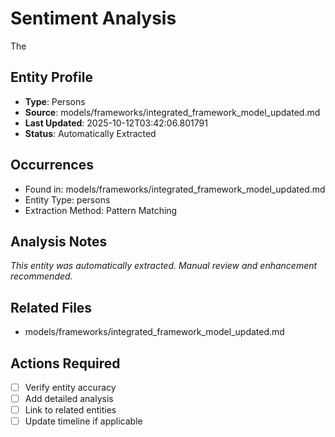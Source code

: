 # Sentiment Analysis

The

## Entity Profile
- **Type**: Persons
- **Source**: models/frameworks/integrated_framework_model_updated.md
- **Last Updated**: 2025-10-12T03:42:06.801791
- **Status**: Automatically Extracted

## Occurrences
- Found in: models/frameworks/integrated_framework_model_updated.md
- Entity Type: persons
- Extraction Method: Pattern Matching

## Analysis Notes
*This entity was automatically extracted. Manual review and enhancement recommended.*

## Related Files
- models/frameworks/integrated_framework_model_updated.md

## Actions Required
- [ ] Verify entity accuracy
- [ ] Add detailed analysis
- [ ] Link to related entities
- [ ] Update timeline if applicable

